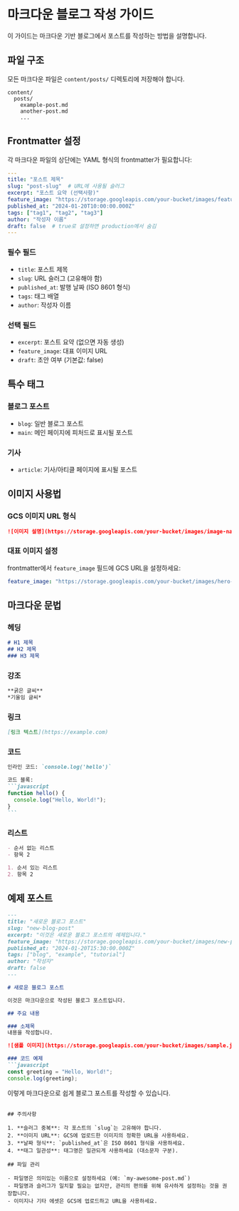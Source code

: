 # 마크다운 블로그 작성 가이드

이 가이드는 마크다운 기반 블로그에서 포스트를 작성하는 방법을 설명합니다.

## 파일 구조

모든 마크다운 파일은 `content/posts/` 디렉토리에 저장해야 합니다.

```
content/
  posts/
    example-post.md
    another-post.md
    ...
```

## Frontmatter 설정

각 마크다운 파일의 상단에는 YAML 형식의 frontmatter가 필요합니다:

```yaml
---
title: "포스트 제목"
slug: "post-slug"  # URL에 사용될 슬러그
excerpt: "포스트 요약 (선택사항)"
feature_image: "https://storage.googleapis.com/your-bucket/images/feature.jpg"
published_at: "2024-01-20T10:00:00.000Z"
tags: ["tag1", "tag2", "tag3"]
author: "작성자 이름"
draft: false  # true로 설정하면 production에서 숨김
---
```

### 필수 필드
- `title`: 포스트 제목
- `slug`: URL 슬러그 (고유해야 함)
- `published_at`: 발행 날짜 (ISO 8601 형식)
- `tags`: 태그 배열
- `author`: 작성자 이름

### 선택 필드
- `excerpt`: 포스트 요약 (없으면 자동 생성)
- `feature_image`: 대표 이미지 URL
- `draft`: 초안 여부 (기본값: false)

## 특수 태그

### 블로그 포스트
- `blog`: 일반 블로그 포스트
- `main`: 메인 페이지에 피처드로 표시될 포스트

### 기사
- `article`: 기사/아티클 페이지에 표시될 포스트

## 이미지 사용법

### GCS 이미지 URL 형식
```markdown
![이미지 설명](https://storage.googleapis.com/your-bucket/images/image-name.jpg)
```

### 대표 이미지 설정
frontmatter에서 `feature_image` 필드에 GCS URL을 설정하세요:
```yaml
feature_image: "https://storage.googleapis.com/your-bucket/images/hero-image.jpg"
```

## 마크다운 문법

### 헤딩
```markdown
# H1 제목
## H2 제목
### H3 제목
```

### 강조
```markdown
**굵은 글씨**
*기울임 글씨*
```

### 링크
```markdown
[링크 텍스트](https://example.com)
```

### 코드
````markdown
인라인 코드: `console.log('hello')`

코드 블록:
```javascript
function hello() {
  console.log("Hello, World!");
}
```
````

### 리스트
```markdown
- 순서 없는 리스트
- 항목 2

1. 순서 있는 리스트
2. 항목 2
```

## 예제 포스트

```markdown
---
title: "새로운 블로그 포스트"
slug: "new-blog-post"
excerpt: "이것은 새로운 블로그 포스트의 예제입니다."
feature_image: "https://storage.googleapis.com/your-bucket/images/new-post.jpg"
published_at: "2024-01-20T15:30:00.000Z"
tags: ["blog", "example", "tutorial"]
author: "작성자"
draft: false
---

# 새로운 블로그 포스트

이것은 마크다운으로 작성된 블로그 포스트입니다.

## 주요 내용

### 소제목
내용을 작성합니다.

![샘플 이미지](https://storage.googleapis.com/your-bucket/images/sample.jpg)

### 코드 예제
```javascript
const greeting = "Hello, World!";
console.log(greeting);
```

이렇게 마크다운으로 쉽게 블로그 포스트를 작성할 수 있습니다.
```

## 주의사항

1. **슬러그 중복**: 각 포스트의 `slug`는 고유해야 합니다.
2. **이미지 URL**: GCS에 업로드한 이미지의 정확한 URL을 사용하세요.
3. **날짜 형식**: `published_at`은 ISO 8601 형식을 사용하세요.
4. **태그 일관성**: 태그명은 일관되게 사용하세요 (대소문자 구분).

## 파일 관리

- 파일명은 의미있는 이름으로 설정하세요 (예: `my-awesome-post.md`)
- 파일명과 슬러그가 일치할 필요는 없지만, 관리의 편의를 위해 유사하게 설정하는 것을 권장합니다.
- 이미지나 기타 에셋은 GCS에 업로드하고 URL을 사용하세요.

